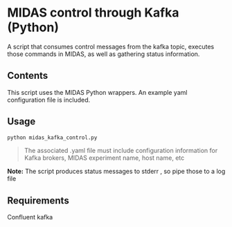 # MIDAS control through Kafka (Python)

A script that consumes control messages from the kafka topic, executes those commands in MIDAS, as well as gathering status information. 

## Contents
This script uses the MIDAS Python wrappers. An example yaml configuration file is included. 

## Usage

```bash
python midas_kafka_control.py  
```
>The associated .yaml file must include configuration information for Kafka brokers, MIDAS experiment name, host name, etc

**Note:** The script produces status messages to stderr , so pipe those to a log file

## Requirements
Confluent kafka
